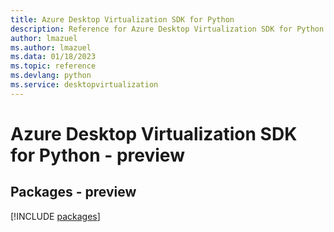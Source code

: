 ```yaml
---
title: Azure Desktop Virtualization SDK for Python
description: Reference for Azure Desktop Virtualization SDK for Python
author: lmazuel
ms.author: lmazuel
ms.data: 01/18/2023
ms.topic: reference
ms.devlang: python
ms.service: desktopvirtualization
---
```

# Azure Desktop Virtualization SDK for Python - preview
## Packages - preview
[!INCLUDE [packages](desktop-virtualization-index.md)]